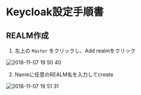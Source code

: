 # Keycloak設定手順書
## REALM作成
1. 左上の `Master` をクリックし、Add realmをクリック

![2018-11-07 19 50 40](https://user-images.githubusercontent.com/21081829/48127815-fca76c00-e2c7-11e8-90a1-04af5b30afc2.png)

2. Nameに任意のREALM名を入力してcreate

![2018-11-07 19 51 31](https://user-images.githubusercontent.com/21081829/48127894-31b3be80-e2c8-11e8-9994-4314f1a856ac.png)
